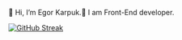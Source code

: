 👋 Hi, I’m Egor Karpuk.👋 
I am Front-End developer.

<!---
Pikadorius/Pikadorius is a ✨ special ✨ repository because its `README.md` (this file) appears on your GitHub profile.
You can click the Preview link to take a look at your changes.
--->

[![GitHub Streak](https://streak-stats.demolab.com/?user=Pikadorius)](https://git.io/streak-stats)
